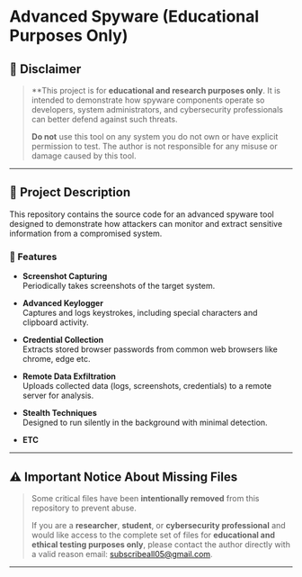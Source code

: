 # Advanced Spyware (Educational Purposes Only)

## 🚨 Disclaimer
> **This project is for **educational and research purposes only**. It is intended to demonstrate how spyware components operate so developers, system administrators, and cybersecurity professionals can better defend against such threats.  
> 
> **Do not** use this tool on any system you do not own or have explicit permission to test. The author is not responsible for any misuse or damage caused by this tool.

---

## 📌 Project Description

This repository contains the source code for an advanced spyware tool designed to demonstrate how attackers can monitor and extract sensitive information from a compromised system.

### 🔧 Features

- **Screenshot Capturing**  
  Periodically takes screenshots of the target system.

- **Advanced Keylogger**  
  Captures and logs keystrokes, including special characters and clipboard activity.

- **Credential Collection**  
  Extracts stored browser passwords from common web browsers like chrome, edge etc.

- **Remote Data Exfiltration**  
  Uploads collected data (logs, screenshots, credentials) to a remote server for analysis.

- **Stealth Techniques**  
  Designed to run silently in the background with minimal detection.

- **ETC** 
---

## ⚠️ Important Notice About Missing Files

> Some critical files have been **intentionally removed** from this repository to prevent abuse.  
> 
> If you are a **researcher**, **student**, or **cybersecurity professional** and would like access to the complete set of files for **educational and ethical testing purposes only**, please contact the author directly with a valid reason email: subscribeall05@gmail.com.

---
